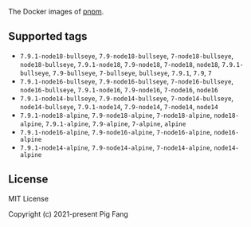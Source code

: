 The Docker images of [pnpm](https://pnpm.io).

## Supported tags

- `7.9.1-node18-bullseye`, `7.9-node18-bullseye`, `7-node18-bullseye`, `node18-bullseye`, `7.9.1-node18`, `7.9-node18`, `7-node18`, `node18`, `7.9.1-bullseye`, `7.9-bullseye`, `7-bullseye`, `bullseye`, `7.9.1`, `7.9`, `7`
- `7.9.1-node16-bullseye`, `7.9-node16-bullseye`, `7-node16-bullseye`, `node16-bullseye`, `7.9.1-node16`, `7.9-node16`, `7-node16`, `node16`
- `7.9.1-node14-bullseye`, `7.9-node14-bullseye`, `7-node14-bullseye`, `node14-bullseye`, `7.9.1-node14`, `7.9-node14`, `7-node14`, `node14`
- `7.9.1-node18-alpine`, `7.9-node18-alpine`, `7-node18-alpine`, `node18-alpine`, `7.9.1-alpine`, `7.9-alpine`, `7-alpine`, `alpine`
- `7.9.1-node16-alpine`, `7.9-node16-alpine`, `7-node16-alpine`, `node16-alpine`
- `7.9.1-node14-alpine`, `7.9-node14-alpine`, `7-node14-alpine`, `node14-alpine`

## License

MIT License

Copyright (c) 2021-present Pig Fang
